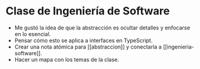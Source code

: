 # Clase de Ingeniería de Software

- Me gustó la idea de que la abstracción es ocultar detalles y enfocarse en lo esencial.
- Pensar cómo esto se aplica a interfaces en TypeScript.
- Crear una nota atómica para [[abstraccion]] y conectarla a [[ingenieria-software]].
- Hacer un mapa con los temas de la clase.
